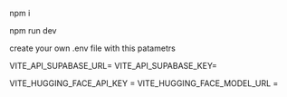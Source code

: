 npm i

npm run dev

create your own .env file with this patametrs

VITE_API_SUPABASE_URL=
VITE_API_SUPABASE_KEY=

VITE_HUGGING_FACE_API_KEY = 
VITE_HUGGING_FACE_MODEL_URL = 